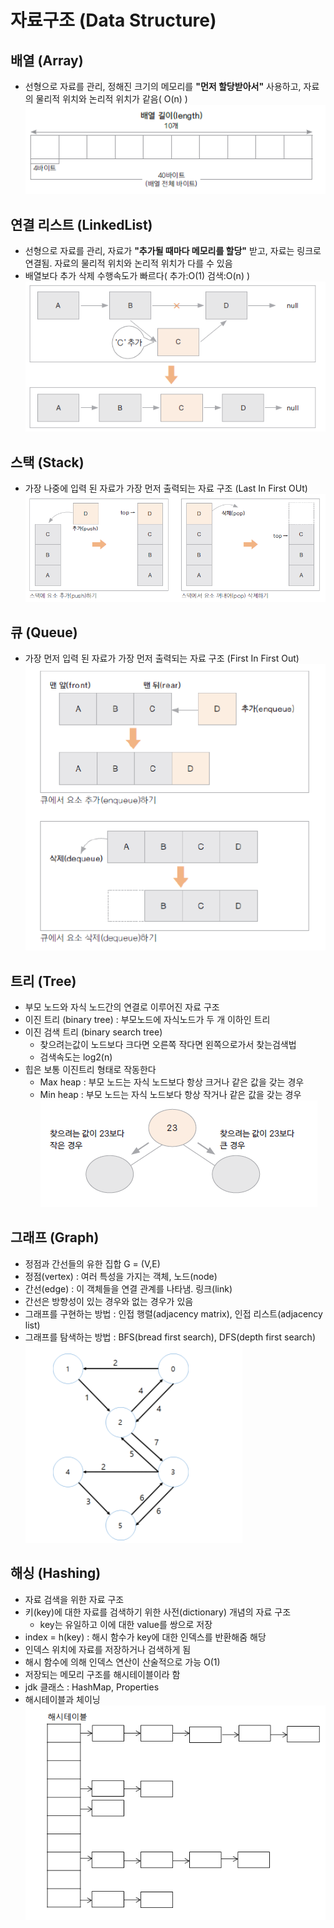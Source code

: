 # 자료구조 (Data Structure)
## 배열 (Array)
- 선형으로 자료를 관리, 정해진 크기의 메모리를 **"먼저 할당받아서"** 사용하고, 자료의 물리적 위치와 논리적 위치가 같음( O(n) )  
![arr](img/array.png)
## 연결 리스트 (LinkedList)
- 선형으로 자료를 관리, 자료가 **"추가될 때마다 메모리를 할당"** 받고, 자료는 링크로 연결됨. 자료의 물리적 위치와 논리적 위치가 다를 수 있음
- 배열보다 추가 삭제 수행속도가 빠르다( 추가:O(1) 검색:O(n) )  
![lk](img/linked.png)
## 스택 (Stack) 
- 가장 나중에 입력 된 자료가 가장 먼저 출력되는 자료 구조 (Last In First OUt)  
![st](img/stack.png)
## 큐 (Queue) 
- 가장 먼저 입력 된 자료가 가장 먼저 출력되는 자료 구조 (First In First Out)  
![q](img/queue.png)

## 트리 (Tree)
- 부모 노드와 자식 노드간의 연결로 이루어진 자료 구조
- 이진 트리 (binary tree) : 부모노드에 자식노드가 두 개 이하인 트리
- 이진 검색 트리 (binary search tree)
  - 찾으려는값이 노드보다 크다면 오른쪽 작다면 왼쪽으로가서 찾는검색법
  - 검색속도는 log2(n)  
- 힙은 보통 이진트리 형태로 작동한다
  - Max heap : 부모 노드는 자식 노드보다 항상 크거나 같은 값을 갖는 경우
  - Min heap : 부모 노드는 자식 노드보다 항상 작거나 같은 값을 갖는 경우  
![bi](img/binary3.png)

## 그래프 (Graph)
- 정점과 간선들의 유한 집합 G = (V,E)
- 정점(vertex) : 여러 특성을 가지는 객체, 노드(node)
- 간선(edge) : 이 객체들을 연결 관계를 나타냄. 링크(link)
- 간선은 방향성이 있는 경우와 없는 경우가 있음
- 그래프를 구현하는 방법 : 인접 행렬(adjacency matrix), 인접 리스트(adjacency list)
- 그래프를 탐색하는 방법 : BFS(bread first search), DFS(depth first search)
![gr](img/graph.png)

## 해싱 (Hashing)
- 자료 검색을 위한 자료 구조
- 키(key)에 대한 자료를 검색하기 위한 사전(dictionary) 개념의 자료 구조
  - key는 유일하고 이에 대한 value를 쌍으로 저장
- index = h(key) : 해시 함수가 key에 대한 인덱스를 반환해줌 해당
- 인덱스 위치에 자료를 저장하거나 검색하게 됨
- 해시 함수에 의해 인덱스 연산이 산술적으로 가능 O(1)
- 저장되는 메모리 구조를 해시테이블이라 함
- jdk 클래스 : HashMap, Properties
- 해시테이블과 체이닝  
![h2](img/hash2.png)